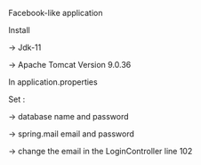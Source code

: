 Facebook-like application 


Install 

-> Jdk-11 

-> Apache Tomcat Version 9.0.36


In application.properties 

Set :

-> database name and password

-> spring.mail email and password

-> change the email in the LoginController line 102
